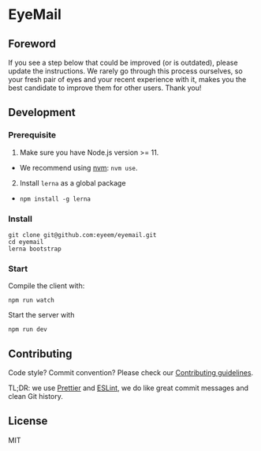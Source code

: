 # EyeMail

## Foreword

If you see a step below that could be improved (or is outdated), please update the instructions. We rarely go through this process ourselves, so your fresh pair of eyes and your recent experience with it, makes you the best candidate to improve them for other users. Thank you!

## Development

### Prerequisite

1. Make sure you have Node.js version >= 11.

- We recommend using [nvm](https://github.com/creationix/nvm): `nvm use`.

2. Install `lerna` as a global package

- `npm install -g lerna`

### Install

```
git clone git@github.com:eyeem/eyemail.git
cd eyemail
lerna bootstrap
```

### Start

Compile the client with:

```
npm run watch
```

Start the server with

```
npm run dev
```

## Contributing

Code style? Commit convention? Please check our [Contributing guidelines](CONTRIBUTING.md).

TL;DR: we use [Prettier](https://prettier.io/) and [ESLint](https://eslint.org/), we do like great commit messages and clean Git history.

## License

MIT
